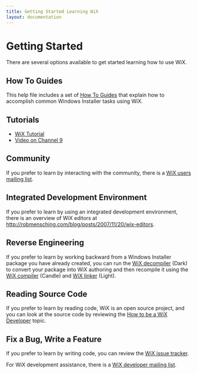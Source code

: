 ```yaml
---
title: Getting Started Learning WiX
layout: documentation
---
```

# Getting Started

There are several options available to get started learning how to use WiX.

## How To Guides

This help file includes a set of [How To Guides](../howtos/index.md) that explain how to accomplish common Windows Installer tasks using WiX.

## Tutorials

* <a href="https://www.firegiant.com/wix/tutorial/" target="_blank">WiX Tutorial</a>
* <a href="http://channel9.msdn.com/Blogs/scobleizer/Wix-team-The-most-used-piece-of-software-at-Microsoft-and-its-open-source" target="_blank">Video on Channel 9</a>

## Community

If you prefer to learn by interacting with the community, there is a <a href="/docs/gethelp/#wixusers" target="_blank">WiX users mailing list</a>.

## Integrated Development Environment

If you prefer to learn by using an integrated development environment, there is 
an overview of WiX editors at
<a href="http://robmensching.com/blog/posts/2007/11/20/wix-editors" target="_blank">http://robmensching.com/blog/posts/2007/11/20/wix-editors</a>.

## Reverse Engineering

If you prefer to learn by working backward from a Windows Installer package you have already created, you can run the [WiX decompiler](../overview/alltools.md) \(Dark\) to convert your package into WiX authoring and then recompile it using the [WiX compiler](../overview/candle.md) \(Candle\) and [WiX linker](../overview/light.md) \(Light\).

## Reading Source Code

If you prefer to learn by reading code, WiX is an open source project, and you can look at the source code by reviewing the [How to be a WiX Developer](../wixdev/index.md) topic.

## Fix a Bug, Write a Feature

If you prefer to learn by writing code, you can review the <a href="http://wixtoolset.org/bugs/" target="_blank">WiX issue tracker</a>.

For WiX development assistance, there is a <a href="/docs/gethelp/#wixdevs" target="_blank">WiX developer mailing list</a>.
 